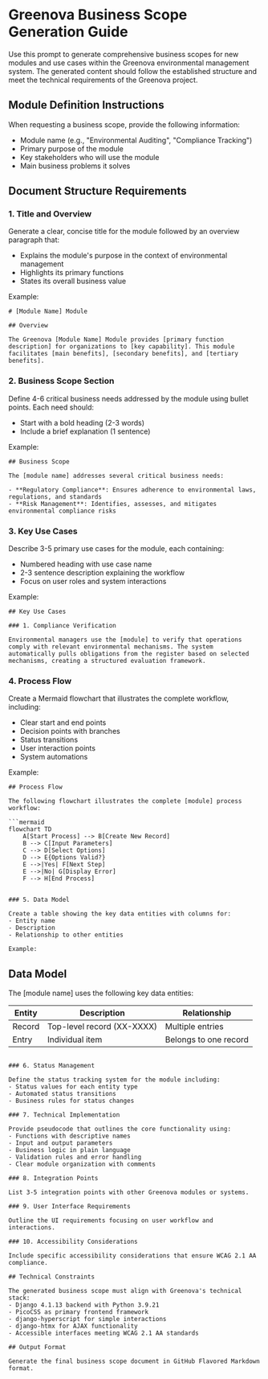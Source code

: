 # Greenova Business Scope Generation Guide

Use this prompt to generate comprehensive business scopes for new modules and
use cases within the Greenova environmental management system. The generated
content should follow the established structure and meet the technical
requirements of the Greenova project.

## Module Definition Instructions

When requesting a business scope, provide the following information:

- Module name (e.g., "Environmental Auditing", "Compliance Tracking")
- Primary purpose of the module
- Key stakeholders who will use the module
- Main business problems it solves

## Document Structure Requirements

### 1. Title and Overview

Generate a clear, concise title for the module followed by an overview
paragraph that:

- Explains the module's purpose in the context of environmental management
- Highlights its primary functions
- States its overall business value

Example:

```
# [Module Name] Module

## Overview

The Greenova [Module Name] Module provides [primary function description] for organizations to [key capability]. This module facilitates [main benefits], [secondary benefits], and [tertiary benefits].
```

### 2. Business Scope Section

Define 4-6 critical business needs addressed by the module using bullet points.
Each need should:

- Start with a bold heading (2-3 words)
- Include a brief explanation (1 sentence)

Example:

```
## Business Scope

The [module name] addresses several critical business needs:

- **Regulatory Compliance**: Ensures adherence to environmental laws, regulations, and standards
- **Risk Management**: Identifies, assesses, and mitigates environmental compliance risks
```

### 3. Key Use Cases

Describe 3-5 primary use cases for the module, each containing:

- Numbered heading with use case name
- 2-3 sentence description explaining the workflow
- Focus on user roles and system interactions

Example:

```
## Key Use Cases

### 1. Compliance Verification

Environmental managers use the [module] to verify that operations comply with relevant environmental mechanisms. The system automatically pulls obligations from the register based on selected mechanisms, creating a structured evaluation framework.
```

### 4. Process Flow

Create a Mermaid flowchart that illustrates the complete workflow, including:

- Clear start and end points
- Decision points with branches
- Status transitions
- User interaction points
- System automations

Example:

````
## Process Flow

The following flowchart illustrates the complete [module] process workflow:

```mermaid
flowchart TD
    A[Start Process] --> B[Create New Record]
    B --> C[Input Parameters]
    C --> D[Select Options]
    D --> E{Options Valid?}
    E -->|Yes| F[Next Step]
    E -->|No| G[Display Error]
    F --> H[End Process]
````

```

### 5. Data Model

Create a table showing the key data entities with columns for:
- Entity name
- Description
- Relationship to other entities

Example:
```

## Data Model

The [module name] uses the following key data entities:

| Entity | Description                | Relationship          |
| ------ | -------------------------- | --------------------- |
| Record | Top-level record (XX-XXXX) | Multiple entries      |
| Entry  | Individual item            | Belongs to one record |

```

### 6. Status Management

Define the status tracking system for the module including:
- Status values for each entity type
- Automated status transitions
- Business rules for status changes

### 7. Technical Implementation

Provide pseudocode that outlines the core functionality using:
- Functions with descriptive names
- Input and output parameters
- Business logic in plain language
- Validation rules and error handling
- Clear module organization with comments

### 8. Integration Points

List 3-5 integration points with other Greenova modules or systems.

### 9. User Interface Requirements

Outline the UI requirements focusing on user workflow and interactions.

### 10. Accessibility Considerations

Include specific accessibility considerations that ensure WCAG 2.1 AA compliance.

## Technical Constraints

The generated business scope must align with Greenova's technical stack:
- Django 4.1.13 backend with Python 3.9.21
- PicoCSS as primary frontend framework
- django-hyperscript for simple interactions
- django-htmx for AJAX functionality
- Accessible interfaces meeting WCAG 2.1 AA standards

## Output Format

Generate the final business scope document in GitHub Flavored Markdown format.
```
